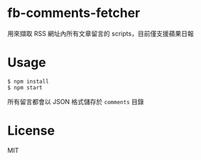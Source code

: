 # fb-comments-fetcher

用來擷取 RSS 網址內所有文章留言的 scripts，目前僅支援蘋果日報

# Usage

```shell
$ npm install
$ npm start
```

所有留言都會以 JSON 格式儲存於 `comments` 目錄

# License

MIT
